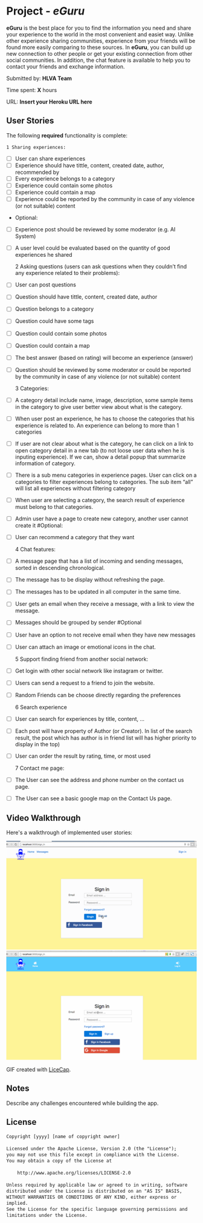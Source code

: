 # Project - *eGuru*

**eGuru** is the best place for you to find the information you need and share your experience to the world in the most convenient and easiet way. Unlike other experience sharing communities, experience from your friends will be found more easily comparing to these sources. In **eGuru**, you can build up new connection to other people or get your existing connection from other social communities. In addition, the chat feature is available to help you to contact your friends and exchange information.

Submitted by: **HLVA Team**

Time spent: **X** hours

URL: **Insert your Heroku URL here**

## User Stories

The following **required** functionality is complete:

	1 Sharing experiences:

* [ ] User can share experiences
* [ ] Experience should have tittle, content, created date, author, recommended by
* [ ] Every experience belongs to a category
* [ ] Experience could contain some photos
* [ ] Experience could contain a map
* [ ] Experience could be reported by the community in case of any violence (or not suitable) content
* Optional:
* [ ] Experience post should be reviewed by some moderator (e.g. AI System)
* [ ] A user level could be evaluated based on the quantity of good experiences he shared

	2 Asking questions (users can ask questions when they couldn’t find any experience related to their problems):

* [ ] User can post questions
* [ ] Question should have tittle, content, created date, author
* [ ] Question belongs to a category
* [ ] Question could have some tags
* [ ] Question could contain some photos
* [ ] Question could contain a map
* [ ] The best answer (based on rating) will become an experience (answer)
* [ ] Question should be reviewed by some moderator or could be reported by the community in case of any violence (or not suitable) content

	3 Categories:

* [ ]  A category detail include name, image, description, some sample items in the category to give user better view about what is the category.
* [ ]  When user post an experience, he has to choose the categories that his experience is related to. An experience can belong to more than 1 categories
* [ ]  If user are not clear about what is the category, he can click on a link to open category detail in a new tab (to not loose user data when he is inputing experience). If we can, show a detail popup that summarize information of category.
* [ ]  There is a sub menu categories in experience pages. User can click on a categories to filter experiences belong to categories. The sub item “all” will list all experiences without filtering category
* [ ]  When user are selecting a category, the search result of experience must belong to that categories.
* [ ]  Admin user have a page to create new category, another user cannot create it
#Optional:
* [ ] User can recommend a category that they want

	4 Chat features:

* [ ] A message page that has a list of incoming and sending messages, sorted in descending chronological.
* [ ] The message has to be display without refreshing the page.
* [ ] The messages has to be updated in all computer in the same time.
* [ ] User gets an email when they receive a message, with a link to view the message.
* [ ] Messages should be grouped by sender
#Optional
* [ ] User have an option to not receive email when they have new messages
* [ ] User can attach an image or emotional icons in the chat.

	5 Support finding friend from another social network:

* [ ] Get login with other social network like instagram or twitter.
* [ ] Users can send a request to a friend to join the website.
* [ ] Random Friends can be choose directly regarding the preferences


    6 Search experience
* [ ] User can search for experiences by title, content, ...
* [ ] Each post will have property of Author (or Creator). In list of the search result, the post which has author is in friend list will has higher priority to display in the top)
* [ ] User can order the result by rating, time, or most used

	7 Contact me page:

* [ ] The User can see the address and phone number on the contact us page.
* [ ] The User can see a basic google map on the Contact Us page.



## Video Walkthrough

Here's a walkthrough of implemented user stories:

![Video Walkthrough](walkthrough.gif)
![Video Walkthrough](walkthrough_2.gif)

GIF created with [LiceCap](http://www.cockos.com/licecap/).

## Notes

Describe any challenges encountered while building the app.

## License

    Copyright [yyyy] [name of copyright owner]

    Licensed under the Apache License, Version 2.0 (the "License");
    you may not use this file except in compliance with the License.
    You may obtain a copy of the License at

        http://www.apache.org/licenses/LICENSE-2.0

    Unless required by applicable law or agreed to in writing, software
    distributed under the License is distributed on an "AS IS" BASIS,
    WITHOUT WARRANTIES OR CONDITIONS OF ANY KIND, either express or implied.
    See the License for the specific language governing permissions and
    limitations under the License.
